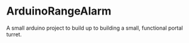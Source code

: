 # ArduinoRangeAlarm
A small arduino project to build up to building a small, functional portal turret.
